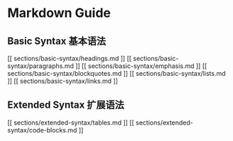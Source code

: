 # Markdown Guide

## Basic Syntax 基本语法

[[ sections/basic-syntax/headings.md ]]
[[ sections/basic-syntax/paragraphs.md ]]
[[ sections/basic-syntax/emphasis.md ]]
[[ sections/basic-syntax/blockquotes.md ]]
[[ sections/basic-syntax/lists.md ]]
[[ sections/basic-syntax/links.md ]]

## Extended Syntax 扩展语法

[[ sections/extended-syntax/tables.md ]]
[[ sections/extended-syntax/code-blocks.md ]]